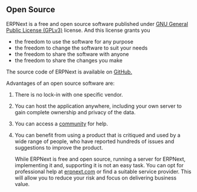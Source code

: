 ## Open Source

ERPNext is a free and open source software published under [GNU General Public License (GPLv3)](https://www.gnu.org/licenses/gpl-3.0.en.html) license. And this license grants you

*   the freedom to use the software for any purpose
*   the freedom to change the software to suit your needs
*   the freedom to share the software with anyone
*   the freedom to share the changes you make

The source code of ERPNext is available on [GitHub.](https://github.com/frappe/erpnext)

Advantages of an open source software are:

1.  There is no lock-in with one specific vendor.
2.  You can host the application anywhere, including your own server to gain complete ownership and privacy of the data.
3.  You can access a [community](https://discuss.erpnext.com/) for help.
4.  You can benefit from using a product that is critiqued and used by a wide range of people, who have reported hundreds of issues and suggestions to improve the product.
    
    While ERPNext is free and open source, running a server for ERPNext, implementing it and, supporting it is not an easy task. You can opt for professional help at [erpnext.com](https://erpnext.com/) or find a suitable service provider. This will allow you to reduce your risk and focus on delivering business value.